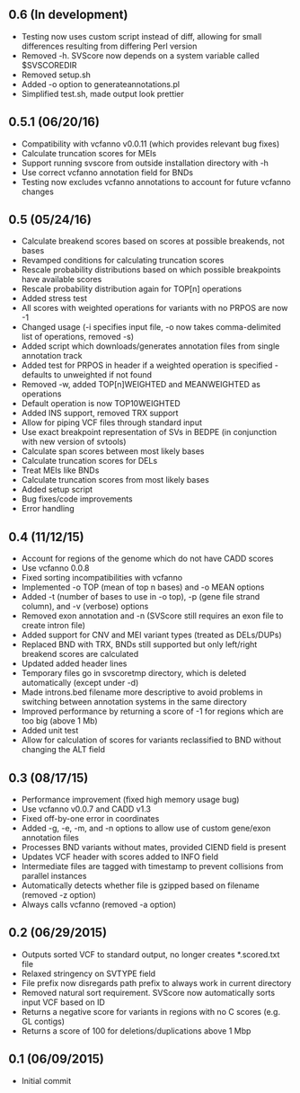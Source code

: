 ## 0.6 (In development)
  * Testing now uses custom script instead of diff, allowing for small differences resulting from differing Perl version
  * Removed -h. SVScore now depends on a system variable called $SVSCOREDIR
  * Removed setup.sh
  * Added -o option to generateannotations.pl
  * Simplified test.sh, made output look prettier

## 0.5.1 (06/20/16)
 * Compatibility with vcfanno v0.0.11 (which provides relevant bug fixes)
 * Calculate truncation scores for MEIs
 * Support running svscore from outside installation directory with -h
 * Use correct vcfanno annotation field for BNDs
 * Testing now excludes vcfanno annotations to account for future vcfanno changes

## 0.5 (05/24/16)
 * Calculate breakend scores based on scores at possible breakends, not bases
 * Revamped conditions for calculating truncation scores
 * Rescale probability distributions based on which possible breakpoints have available scores
 * Rescale probability distribution again for TOP[n] operations
 * Added stress test
 * All scores with weighted operations for variants with no PRPOS are now -1
 * Changed usage (-i specifies input file, -o now takes comma-delimited list of operations, removed -s)
 * Added script which downloads/generates annotation files from single annotation track
 * Added test for PRPOS in header if a weighted operation is specified - defaults to unweighted if not found
 * Removed -w, added TOP[n]WEIGHTED and MEANWEIGHTED as operations
 * Default operation is now TOP10WEIGHTED
 * Added INS support, removed TRX support
 * Allow for piping VCF files through standard input
 * Use exact breakpoint representation of SVs in BEDPE (in conjunction with new version of svtools)
 * Calculate span scores between most likely bases
 * Calculate truncation scores for DELs
 * Treat MEIs like BNDs
 * Calculate truncation scores from most likely bases
 * Added setup script
 * Bug fixes/code improvements
 * Error handling

## 0.4 (11/12/15)
 * Account for regions of the genome which do not have CADD scores
 * Use vcfanno 0.0.8
 * Fixed sorting incompatibilities with vcfanno
 * Implemented -o TOP (mean of top n bases) and -o MEAN options
 * Added -t (number of bases to use in -o top), -p (gene file strand column), and -v (verbose) options
 * Removed exon annotation and -n (SVScore still requires an exon file to create intron file)
 * Added support for CNV and MEI variant types (treated as DELs/DUPs)
 * Replaced BND with TRX, BNDs still supported but only left/right breakend scores are calculated
 * Updated added header lines
 * Temporary files go in svscoretmp directory, which is deleted automatically (except under -d)
 * Made introns.bed filename more descriptive to avoid problems in switching between annotation systems in the same directory
 * Improved performance by returning a score of -1 for regions which are too big (above 1 Mb)
 * Added unit test
 * Allow for calculation of scores for variants reclassified to BND without changing the ALT field

## 0.3 (08/17/15)
 * Performance improvement (fixed high memory usage bug)
 * Use vcfanno v0.0.7 and CADD v1.3
 * Fixed off-by-one error in coordinates
 * Added -g, -e, -m, and -n options to allow use of custom gene/exon annotation files
 * Processes BND variants without mates, provided CIEND field is present
 * Updates VCF header with scores added to INFO field
 * Intermediate files are tagged with timestamp to prevent collisions from parallel instances
 * Automatically detects whether file is gzipped based on filename (removed -z option)
 * Always calls vcfanno (removed -a option)

## 0.2 (06/29/2015)
 * Outputs sorted VCF to standard output, no longer creates *.scored.txt file
 * Relaxed stringency on SVTYPE field
 * File prefix now disregards path prefix to always work in current directory
 * Removed natural sort requirement. SVScore now automatically sorts input VCF based on ID
 * Returns a negative score for variants in regions with no C scores (e.g. GL contigs)
 * Returns a score of 100 for deletions/duplications above 1 Mbp

## 0.1 (06/09/2015)
 * Initial commit
